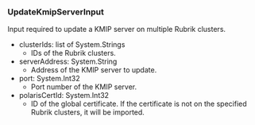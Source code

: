 ### UpdateKmipServerInput
Input required to update a KMIP server on multiple Rubrik clusters.

- clusterIds: list of System.Strings
  - IDs of the Rubrik clusters.
- serverAddress: System.String
  - Address of the KMIP server to update.
- port: System.Int32
  - Port number of the KMIP server.
- polarisCertId: System.Int32
  - ID of the global certificate. If the certificate is not on the specified Rubrik clusters, it will be imported.

